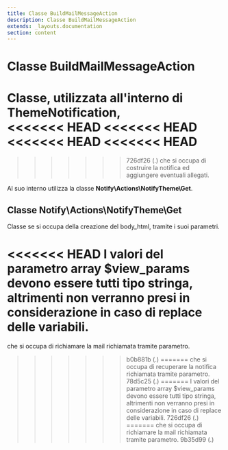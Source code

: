 ```yaml
---
title: Classe BuildMailMessageAction
description: Classe BuildMailMessageAction
extends: _layouts.documentation
section: content
---
```


# Classe BuildMailMessageAction

Classe, utilizzata all'interno di ThemeNotification,  
<<<<<<< HEAD
<<<<<<< HEAD
<<<<<<< HEAD
<<<<<<< HEAD
=======
>>>>>>> 726df26 (.)
che si occupa di costruire la notifica ed aggiungere eventuali allegati.  

Al suo interno utilizza la classe **Notify\Actions\NotifyTheme\Get**.  

## Classe Notify\Actions\NotifyTheme\Get

Classe se si occupa della creazione del body_html, tramite i suoi parametri.  

<<<<<<< HEAD
I valori del parametro array $view_params devono essere tutti tipo stringa, altrimenti non verranno presi in considerazione in caso di replace delle variabili.
=======
che si occupa di richiamare la mail richiamata tramite parametro.
>>>>>>> b0b881b (.)
=======
che si occupa di recuperare la notifica richiamata tramite parametro.
>>>>>>> 78d5c25 (.)
=======
I valori del parametro array $view_params devono essere tutti tipo stringa, altrimenti non verranno presi in considerazione in caso di replace delle variabili.
>>>>>>> 726df26 (.)
=======
che si occupa di richiamare la mail richiamata tramite parametro.
>>>>>>> 9b35d99 (.)
